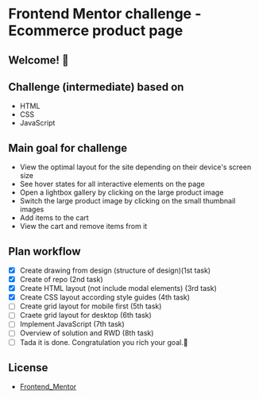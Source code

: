 # Frontend Mentor challenge - Ecommerce product page

## Welcome! 👋

## Challenge (intermediate) based on

- HTML
- CSS
- JavaScript

## Main goal for challenge

- View the optimal layout for the site depending on their device's screen size
- See hover states for all interactive elements on the page
- Open a lightbox gallery by clicking on the large product image
- Switch the large product image by clicking on the small thumbnail images
- Add items to the cart
- View the cart and remove items from it

## Plan workflow

- [x] Create drawing from design (structure of design)(1st task)
- [x] Create of repo (2nd task)
- [x] Create HTML layout (not include modal elements) (3rd task)
- [x] Create CSS layout according style guides (4th task)
- [ ] Create grid layout for mobile first (5th task)
- [ ] Craete grid layout for desktop (6th task)
- [ ] Implement JavaScript (7th task)
- [ ] Overview of solution and RWD (8th task)
- [ ] Tada it is done. Congratulation you rich your goal.🎉

## License

- [Frontend_Mentor](https://www.frontendmentor.io/license)